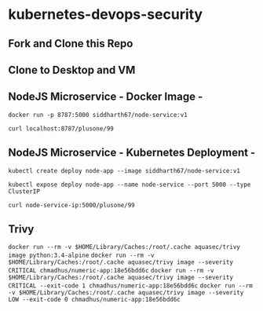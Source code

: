 # kubernetes-devops-security

## Fork and Clone this Repo

## Clone to Desktop and VM

## NodeJS Microservice - Docker Image -
`docker run -p 8787:5000 siddharth67/node-service:v1`

`curl localhost:8787/plusone/99`
 
## NodeJS Microservice - Kubernetes Deployment -
`kubectl create deploy node-app --image siddharth67/node-service:v1`

`kubectl expose deploy node-app --name node-service --port 5000 --type ClusterIP`

`curl node-service-ip:5000/plusone/99`


## Trivy
`docker run --rm -v $HOME/Library/Caches:/root/.cache aquasec/trivy image python:3.4-alpine`
`docker run --rm -v $HOME/Library/Caches:/root/.cache aquasec/trivy image --severity CRITICAL chmadhus/numeric-app:18e56bdd6c`
`docker run --rm -v $HOME/Library/Caches:/root/.cache aquasec/trivy image --severity CRITICAL --exit-code 1 chmadhus/numeric-app:18e56bdd6c`
`docker run --rm -v $HOME/Library/Caches:/root/.cache aquasec/trivy image --severity LOW --exit-code 0 chmadhus/numeric-app:18e56bdd6c`